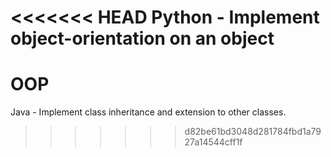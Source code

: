 <<<<<<< HEAD
Python - Implement object-orientation on an object
=======
# OOP

Java - Implement class inheritance and extension to other classes.
>>>>>>> d82be61bd3048d281784fbd1a7927a14544cff1f
